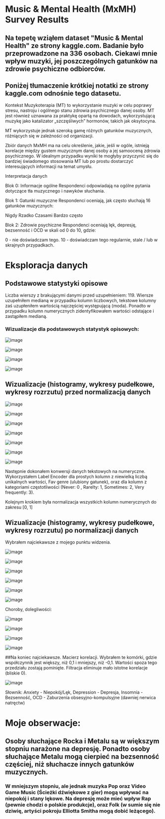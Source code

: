 # Music & Mental Health (MxMH) Survey Results 

## Na tepetę wziąłem dataset "Music & Mental Health" ze strony kaggle.com. Badanie było przeprowadzone na 336 osobach. Ciekawi mnie wpływ muzyki, jej poszczególnych gatunków na zdrowie psychiczne odbiorców.

## Poniżej tłumaczenie krótkiej notatki ze strony kaggle.com odnośnie tego datasetu.

Kontekst
Muzykoterapia (MT) to wykorzystanie muzyki w celu poprawy stresu, nastroju i ogólnego stanu zdrowia psychicznego danej osoby. MT jest również uznawana za praktykę opartą na dowodach, wykorzystującą muzykę jako katalizator „szczęśliwych” hormonów, takich jak oksytocyna.

MT wykorzystuje jednak szeroką gamę różnych gatunków muzycznych, różniących się w zależności od organizacji.

Zbiór danych MxMH ma na celu określenie, jakie, jeśli w ogóle, istnieją korelacje między gustem muzycznym danej osoby a jej samooceną zdrowia psychicznego. W idealnym przypadku wyniki te mogłyby przyczynić się do bardziej świadomego stosowania MT lub po prostu dostarczyć interesujących informacji na temat umysłu.

Interpretacja danych

Blok 0: Informacje ogólne
Respondenci odpowiadają na ogólne pytania dotyczące tła muzycznego i nawyków słuchania.

Blok 1: Gatunki muzyczne
Respondenci oceniają, jak często słuchają 16 gatunków muzycznych:

Nigdy
Rzadko
Czasami
Bardzo często

Blok 2: Zdrowie psychiczne
Respondenci oceniają lęk, depresję, bezsenność i OCD w skali od 0 do 10, gdzie:

0 - nie doświadczam tego.
10 - doświadczam tego regularnie, stale / lub w skrajnych przypadkach.


# Eksploracja danych
## Podstawowe statystyki opisowe

Liczba wierszy z brakującymi danymi przed uzupełnieniem: 119.
Wiersze uzupełniłem medianą w przypadku kolumn liczbowych, tekstowe kolumny zaś uzupłeniłem wartością najczęściej występującą (moda). 
Ponadto w przypadku kolumn numerycznych zidentyfikowałem wartości odstające i zastąpiłem medianą.

### Wizualizacje dla podstawowych statystyk opisowych:

![image](https://github.com/user-attachments/assets/bc715ddd-6761-41b3-9009-1cea42dc1e6d)

![image](https://github.com/user-attachments/assets/48e9856b-67dd-477e-ad1c-07f344889847)

![image](https://github.com/user-attachments/assets/e35dc341-f2a9-456d-8700-291eeda972f7)

![image](https://github.com/user-attachments/assets/9017eea9-9693-41fe-8471-61e1327ee3ce)


## Wizualizacje (histogramy, wykresy pudełkowe, wykresy rozrzutu) przed normalizacją danych

![image](https://github.com/user-attachments/assets/bdbe4b03-24ab-4fbe-8808-1a0fecd252a2)

![image](https://github.com/user-attachments/assets/cb5cfa06-a52f-47a6-900d-b8b3b7d3c934)

![image](https://github.com/user-attachments/assets/f5dda9af-d4be-4967-bb3a-14cf2f957730)

![image](https://github.com/user-attachments/assets/46a36a74-429a-4622-86a2-49ad0d1b7713)

![image](https://github.com/user-attachments/assets/a6a0a3d4-4dd1-45c7-9318-a3a257e3628b)

![image](https://github.com/user-attachments/assets/4e460a6a-d134-4f38-ad4a-08ae46fa5eef)

![image](https://github.com/user-attachments/assets/7495fadf-835e-41dd-8a0f-3776e1f975aa)

Następnie dokonałem konwersji danych tekstowych na numeryczne. Wykorzystałem Label Encoder dla prostych kolumn z niewielką liczbą unikalnych wartości, Fav genre (ulubiony gatunek), oraz dla kolumn z kategoriami częstotliwości (Never: 0 , Rarelty: 1, Sometimes: 2, Very frequently: 3).

Kolejnym krokiem była normalizacja wszystkich kolumn numerycznych do zakresu [0, 1]

## Wizualizacje (histogramy, wykresy pudełkowe, wykresy rozrzutu) po normalizacji danych

Wybrałem najciekawsze z mojego punktu widzenia.

![image](https://github.com/user-attachments/assets/2ab544f1-47b9-412b-b803-fc95bdbd3cb3)

![image](https://github.com/user-attachments/assets/0c2eb965-629f-4e46-8045-4111b09674d7)

![image](https://github.com/user-attachments/assets/b81efa6a-6f52-42f3-b264-35e278016bd9)

![image](https://github.com/user-attachments/assets/291fa906-1cd9-4902-9f8f-bcfda0918f63)

![image](https://github.com/user-attachments/assets/1b7d589f-ab11-4173-9823-8b720b6dc97c)

![image](https://github.com/user-attachments/assets/b97c7925-3c6e-418a-964c-b93870ff0bd4)

Choroby, dolegliwości:

![image](https://github.com/user-attachments/assets/77d95a77-dbe3-4bf0-a715-742ec6bc344f)

![image](https://github.com/user-attachments/assets/35895721-3302-4594-b708-b1b8f99cc506)

![image](https://github.com/user-attachments/assets/3e8838e5-3e41-4b05-8a31-bcf51974f673)

![image](https://github.com/user-attachments/assets/e14df009-f2e1-4ee4-8dcd-d7e7d4d3b126)

##Na koniec najciekawsze. Macierz korelacji. Wybrałem te komórki, gdzie współczynnik jest większy, niż 0,1 i mniejszy, niż -0,1. Wartości spoza tego przedziału zostają pominięte. Filtracja eliminuje mało istotne korelacje (bliskie 0).

![image](https://github.com/user-attachments/assets/42be7b60-233e-4569-9296-4acd0bc0a1e1)

Słownik:
Anxiety - Niepokój/Lęk,
Depression - Depresja,
Insomnia - Bezsenność,
OCD - Zaburzenia obsesyjno-kompulsyjne (dawniej nerwica natręctw)

# Moje obserwacje:

## Osoby słuchające Rocka i Metalu są w większym stopniu narażone na depresję. Ponadto osoby słuchające Metalu mogą cierpieć na bezsenność częściej, niż słuchacze innych gatunków muzycznych.

### W mniejszym stopniu, ale jednak muzyka Pop oraz Video Game Music (Ścieżki dźwiękowe z gier) mogą wpływać na niepokój i stany lękowe. Na depresję może mieć wpływ Rap (pewnie chodzi o polskie produkcje), oraz Folk (w sumie się nie dziwię, artyści pokroju Elliotta Smitha mogą dobić leżącego).















